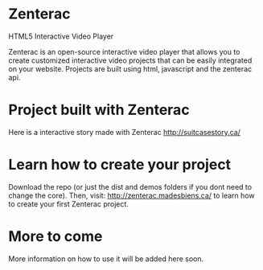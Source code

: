 # Zenterac
HTML5 Interactive Video Player

Zenterac is an open-source interactive video player that allows you to create customized interactive video projects that can be easily integrated on your website. Projects are built using html, javascript and the zenterac api.

# Project built with Zenterac
Here is a interactive story made with Zenterac
http://suitcasestory.ca/

# Learn how to create your project

Download the repo (or just the dist and demos folders if you dont need to change the core).
Then, visit: http://zenterac.madesbiens.ca/ to learn how to create your first Zenterac project.

# More to come
More information on how to use it will be added here soon.

